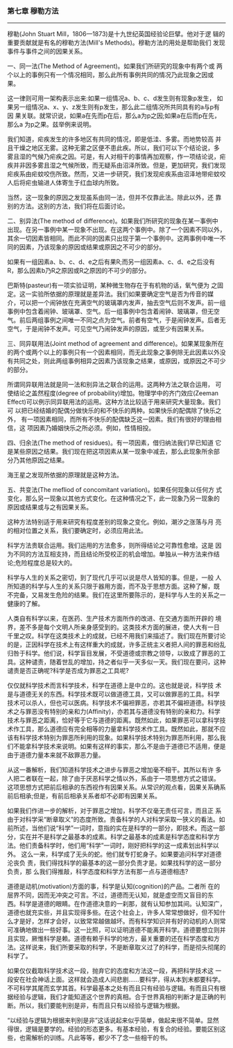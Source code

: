 ### 第七章 穆勒方法

***

穆勒(John Stuart Mill，1806—1873)是十九世纪英国经验论巨擘。他对于逻 辑的重要贡献就是有名的穆勒方法(Mill's Methods)。穆勒方法的用处是帮助我们 发现事件与事件之间的因果关系。

一、同一法(The Method of Agreement)。如果我们所研究的现象中有两个或 两个以上的事例只有一个情况相同，那么此所有事例共同的情况乃此现象之因或 果。

这一律则可用一架构表示出来:如果一组情况a、b、c、d发生则有现象p发生， 如果另一组情况a、x、y、z发生则有p发生，那么此二组情况所共同具有的a与p有因 果关联。就常识说，如果a在先而p在后，那么a为p之因;如果a在后而p在先，那么a 为p之果。兹举例来说明。

我们知道，疟疾发生的许多地区有共同的情况，即是低洼、多雾。而地势较高 并且干燥之地区无雾。这种无雾之区便不患此疾。所以，我们可以下个结论说，多 雾且湿的气候乃疟疾之因。可是，有人对相干的事情再加观察，作一项结论说，疟 疾并非因多雾且湿之气候所致，而无疑系由沼泽所致。但是，更加研究，我们发现 疟疾系由疟蚊咬伤所致。然而，又进一步研究，我们发现疟疾系由沼泽地带疟蚊咬 人后将疟虫输进人体寄生于红血球内所致。

当然，这一现象的原因之发现虽系由同一法，但并不仅靠此法。除此以外，还 靠别的方法。这别的方法，我们将在后面讨论。

二、别异法(The method of difference)。如果我们所研究的现象在某一事例中 出现。在另一事例中某一现象不出现。在这两个事例中。除了一个因素不同以外， 其余一切因素皆相同。而此不同的因素只出现于第一个事例中。这两事例中唯一不 同的因素，乃该现象的原因或结果或原因之不可少的部分。

如果有一组因素a、b、c、d、e之后有果R;而另一组因素a、c、d、e之后没有 R，那么因素b乃R之原因或R之原因的不可少的部分。

巴斯特(pasteur)有一项实验证明，某种微生物存在于有机物的话，氧气便为 之固定。这一实验所依据的原理就是差异法。我们如果要确定空气是否为传音的媒 介，可以把一个闹钟放在充满空气的玻璃罩内发声，抽去空气后则不发声。前一组 事例中包含着闹钟、玻璃罩、空气。后一组事例中包含着闹钟、玻璃罩，但无空 气。前后两组事例之间唯一不同之点为空气。前者有空气，于是闹钟发声。后者无 空气，于是闹钟不发声。可见空气乃闹钟发声的原因，或至少有因果关系。

三、同异联用法(Joint method of agreement and difference)。如果某现象所在 的两个或两个以上的事例只有一个因素相同，而无此现象之事例除无此因素以外没 有共同之处，则此两组事例相异之因素乃该现象之结果，或原因，或原因之不可少 的部分。

所谓同异联用法就是同一法和别异法之联合的运用。这两种方法之联合运用， 可使结论之盖然程度(degree of probability)增加。物理学中的齐门效应(Zeeman Effect)可以例示同异联用法的运用。这种方法比较适于用来研究大量现象。我们可 以把已经结婚的配偶分做快乐的和不快乐的两种。如果快乐的配偶除了快乐之外， 有一项因素相同，而所有不快乐的配偶缺乏这一因素。我们有很好的理由相信，这 项因素乃婚姻快乐之所必须。例如，性情相投。

四、归余法(The method of residues)。有一项因素，借归纳法我们早已知道 它是某些原因之结果。我们现在把这项因素从某一现象中减去，那么此现象所余部 分乃其他原因之结果。

海王星之发现所依据的原理就是这种方法。

五、共变法(The mefliod of concomitant variation)。如果任何现象以任何方 式变化，那么另一现象以其他方式变化。在这种情况之下，此一现象乃另一现象的 原因或结果或与之有因果关系。

这种方法特别适于用来研究有程度差别的现象之变化。例如，潮汐之涨落与月 亮的相对位置之关系，我们要确定时，必须应用此法。

科学方法贵联合运用。我们运用的方法愈多，则所得结论之可靠性愈增。这是 因为不同的方法互相支持，而且结论所受校正的机会增加。单独从一种方法来作结 论;危险程度总是较大的。

科学与人生的关系之密切，到了现代几乎可以说是尽人皆知的事。但是，一般 人所知道的科学与人生的关系只限于器用方面，而不及于思想方面。这种了解，既 不完备，又易发生危险的结果。我们在这里所要陈示的，是科学与人生的关系之一 健康的了解。

人类自有科学以来，在医药、生产技术方面所作的改进、在交通方面所开辟的 境界，差不多是每个文明人所亲身感受到的。这类技术方面的展进，使人大有一日 千里之叹。科学在这类技术上的成就，已经不用我们来描述了。我们现在所要讨论 的是，正因科学在技术上有这样重大的成就，许多正统主义者把人间的罪恶和纷乱 归咎于科学。他们说，科学盲目发展，不受道德或宗教之领导，以致成了罪恶的工 具。这种谴责，随着世乱的增加，持之者似乎一天多似一天。我们现在要问，这种 谴责是否正确呢?科学是否成为罪恶之工具呢?

仅仅就科学技术而言科学技术，科学在道德上是中立的。这也就是说，科学技 术是与道德无关的东西。科学技术既可以做道德工具，又可以做罪恶的工具。科学 技术可以杀人，但也可以医病。科学技术不偏袒罪恶，亦若其不偏袒道德。科学技 术之与罪恶没有特别的亲和力(Affinity)，亦若其与道德没有特别的亲和力。科学 技术与罪恶之距离，恰好等于它与道德的距离。既然如此，如果罪恶可以拿科学技 术作工具，那么道德应有完全相等的力量拿科学技术作工具。既然如此，那就不应 该有科学技术特别为罪恶所利用的现象。如果科学技术特别为罪恶所利用，那么我 们不能拿科学技术来说明。如果有这样的事实，那么不是由于道德已不适用，便是 由于道德力量本来就不敌罪恶力量。

从这一番解析，我们知道科学技术之进步与罪恶之增加毫不相干。其所以有许 多人把二者联在一起，除了由于厌恶科学之情以外，系由于一项思想方式之错误。 这项思想方式把前后相承的东西视作有因果关系。从常识的观点看，因果关系确系 前后相承;但是，有前后相承关系者却不必即有因果关系。

如果我们作进一步的解析，对于罪恶之增加，科学不仅毫无责任可言，而且正 系由于对科学采“断章取义”的态度所致。责备科学的人对科学采取一狭义的看法。如前所述，当他们说“科学”一词时，意指的实在是科学的一部分，即技术。而这一部 分，实在并不是科学之最基本的成素。科学之最基本的成素是科学态度和科学方 法。他们责备科学时，他们用“科学”一词时，刚好把科学的这一成素划出科学以外。 这么一来，科学成了无头的蛇。他们就专打蛇身子。如果要追问科学对道德沦丧负 责，我们得找科学的最基本的这一部分负责才是。如果找科学的这一部分负责，那 么我们得推敲，科学态度和科学方法有那一点与道德相违?

道德是动机(motivation)方面的事，科学是认知(cognition)的产品。二者所 在的层界不同，因而无冲突之可言。不过，道德而无认知，就是虚空而又盲目的东 西。科学是道德的眼睛。在作道德决意的一刹那，就有认知参加其间。认知深广， 道德也就充实些，并且实现得多些。在这个社会上，许多人常常想做好，但不知什 么才是好，怎样才会好，以致常常越做越坏。而有科学知识并有好的动机的人则常 可准确地做出一些好事。这一比照，可以证明道德不能离开科学。道德要想立则并 且实现，厥惟科学是赖。道德有赖乎科学的地方，最关重要的还在科学态度和方 法。这样说来，我们所要采取的科学，不是断章取义过了的科学，而是彻头彻尾的 科学了。

如果仅仅截取科学技术这一段，抛弃它的态度和方法这一段，再把科学技术这 一段安在社会神话上面。这样就会造成人间悲剧......要科学，得从本到末都要科学。 不可科学其尾而玄学其首。科学最基本之处有而且只有经验与逻辑。有而且只有根 据经验与逻辑，我们才能知道这个世界的真相。合于世界真相的判断才是正确的判 断。所以，我们要能判别是非，有而且只有以经验与逻辑为根据。

“以经验与逻辑为根据来判别是非”这话说起来似乎简单，做起来很不简单。显然 得很，逻辑是要学的。经验的形态更多。有基本经验，有复合的经验。要能区别这 些，也需解析的训练。凡此等等，都少不了念一些相干的书。